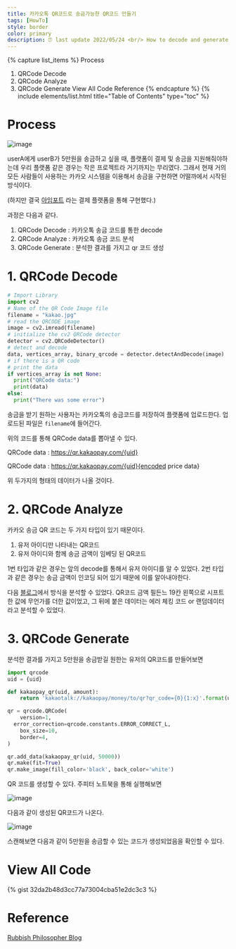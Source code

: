 ```yaml
---
title: 카카오톡 QR코드로 송금가능한 QR코드 만들기
tags: [HowTo]
style: border
color: primary
description: ⏰ last update 2022/05/24 <br/> How to decode and generate KakaoTalk QR code
---
```


{% capture list_items %}
Process
1. QRCode Decode
2. QRCode Analyze
3. QRCode Generate 
  View All Code
  Reference
  {% endcapture %}
  {% include elements/list.html title="Table of Contents" type="toc" %}

# Process

![image](https://user-images.githubusercontent.com/40678696/169950104-5215de83-c050-4f76-8c7a-07910d29e074.png)

userA에게 userB가 5만원을 송금하고 싶을 때, 플랫폼이 결제 및 송금을 지원해줘야하는데 우리 플랫폼 같은 경우는 작은 프로젝트라 거기까지는 무리였다. 그래서 현재 거의 모든 사람들이 사용하는 카카오 시스템을 이용해서 송금을 구현하면 어떨까에서 시작된 방식이다.

(하지만 결국 [아임포트](https://github.com/iamport/iamport-manual) 라는 결제 플랫폼을 통해 구현했다.)

과정은 다음과 같다.

1. QRCode Decode : 카카오톡 송금 코드를 통한 decode
2. QRCode Analyze : 카카오톡 송금 코드 분석
3. QRCode Generate : 분석한 결과를 가지고 qr 코드 생성



# 1. QRCode Decode

```python
# Import Library
import cv2
# Name of the QR Code Image file
filename = "kakao.jpg"
# read the QRCODE image
image = cv2.imread(filename)
# initialize the cv2 QRCode detector
detector = cv2.QRCodeDetector()
# detect and decode
data, vertices_array, binary_qrcode = detector.detectAndDecode(image)
# if there is a QR code
# print the data
if vertices_array is not None:
  print("QRCode data:")
  print(data)
else:
  print("There was some error")
```



송금을 받기 원하는 사용자는 카카오톡의 송금코드를 저장하여 플랫폼에 업로드한다. 업로드된 파일은  `filename`에 들어간다.

위의 코드를 통해 QRCode data를 뽑아낼 수 있다.

QRCode data : https://qr.kakaopay.com/{uid}

QRCode data : https://qr.kakaopay.com/{uid}{encoded price data}

위 두가지의 형태의 데이터가 나올 것이다.

# 2. QRCode Analyze



카카오 송금 QR 코드는 두 가지 타입이 있기 때문이다.

1. 유저 아이디만 나타내는 QR코드
2. 유저 아이디와 함께 송금 금액이 임베딩 된 QR코드

1번 타입과 같은 경우는 앞의 decode를 통해서 유저 아이디를 알 수 있었다. 2번 타입과 같은 경우는 송금 금액이 인코딩 되어 있기 때문에 이를 알아내야한다. 

다음 [블로그](http://philosophical.one/posts/kakaopay-qrcode/)에서 방식을 분석할 수 있었다. QR코드 금액 필든느 19칸 왼쪽으로 시프트 한 값에 무언가를 더한 값이었고, 그 뒤에 붙은 데이터는 에러 체킹 코드 or 랜덤데이터 라고 분석할 수 있었다.

# 3. QRCode Generate 

분석한 결과를 가지고 5만원을 송금받길 원한는 유저의 QR코드를 만들어보면

```python
import qrcode
uid = {uid}

def kakaopay_qr(uid, amount):
    return 'kakaotalk://kakaopay/money/to/qr?qr_code={0}{1:x}'.format(uid, amount << 19)

qr = qrcode.QRCode(
    version=1,
  error_correction=qrcode.constants.ERROR_CORRECT_L,
    box_size=10,
    border=4,
)

qr.add_data(kakaopay_qr(uid, 50000)) 
qr.make(fit=True)
qr.make_image(fill_color='black', back_color='white')
```

QR 코드를 생성할 수 있다. 주피터 노트북을 통해 실행해보면

![image](https://user-images.githubusercontent.com/40678696/169953633-1bcc5f2b-bcf8-445f-8c03-dc4d1a577192.png)

다음과 같이 생성된 QR코드가 나온다.

![image](https://user-images.githubusercontent.com/40678696/169953902-92209d1a-71b7-4dd1-a295-07cd8fb0b5f0.png)

스캔해보면 다음과 같이 5만원을 송금할 수 있는 코드가 생성되었음을 확인할 수 있다.

# View All Code

{% gist 32da2b48d3cc77a73004cba51e2dc3c3 %}


# Reference

[Rubbish Philosopher Blog](http://philosophical.one/posts/kakaopay-qrcode/)